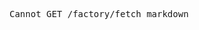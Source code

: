 <!DOCTYPE html>
<html lang="en">
<head>
<meta charset="utf-8">
<title>Error</title>
<script type="text/javascript">
//<![CDATA[
window.__cfRocketOptions = {byc:0,p:0,petok:"b223b79dc4a385cba9ad990d804960c6dd5c2723-1516478179-1800"};
//]]>
</script>
<script type="text/javascript" src="https://ajax.cloudflare.com/cdn-cgi/scripts/b7ef205d/cloudflare-static/rocket.min.js"></script>
</head>
<body>
<pre>Cannot GET /factory/fetch_markdown</pre>
</body>
</html>
